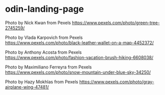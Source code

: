 # odin-landing-page

Photo by Nick Kwan from Pexels
https://www.pexels.com/photo/green-tree-2745259/ 

Photo by Vlada Karpovich from Pexels
https://www.pexels.com/photo/black-leather-wallet-on-a-map-4452372/ 

Photo by Anthony Acosta from Pexels
https://www.pexels.com/photo/fashion-vacation-brush-hiking-6608038/

Photo by Maximiliano Ferreyra from Pexels
https://www.pexels.com/photo/snow-mountain-under-blue-sky-34250/

Photo by Hazy Mokhlas from Pexels
https://www.pexels.com/photo/gray-airplane-wing-47481/